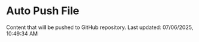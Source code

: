 # Auto Push File

Content that will be pushed to GitHub repository.
Last updated: 07/06/2025, 10:49:34 AM